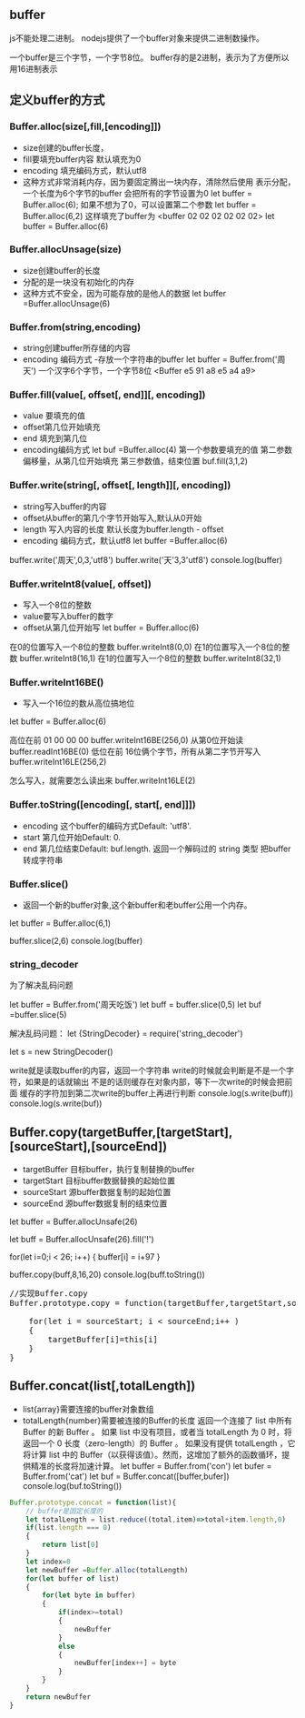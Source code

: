 ## buffer
js不能处理二进制。
nodejs提供了一个buffer对象来提供二进制数操作。

一个buffer是三个字节，一个字节8位。
buffer存的是2进制，表示为了方便所以用16进制表示
## 定义buffer的方式
### Buffer.alloc(size[,fill,[encoding]])
- size创建的buffer长度，
- fill要填充buffer内容 默认填充为0
- encoding 填充编码方式，默认utf8
- 这种方式非常消耗内存，因为要固定腾出一块内存，清除然后使用
表示分配，一个长度为6个字节的buffer
会把所有的字节设置为0
let buffer = Buffer.alloc(6);
如果不想为了0，可以设置第二个参数
let buffer = Buffer.alloc(6,2)
这样填充了buffer为
<buffer 02 02 02 02 02 02>
let buffer = Buffer.alloc(6)

### Buffer.allocUnsage(size)

- size创建buffer的长度
- 分配的是一块没有初始化的内存
- 这种方式不安全，因为可能存放的是他人的数据
let buffer =Buffer.allocUnsage(6)

### Buffer.from(string,encoding)

- string创建buffer所存储的内容
- encoding 编码方式
-存放一个字符串的buffer
let buffer = Buffer.from('周天')
一个汉字6个字节，一个字节8位
<Buffer e5 91 a8 e5 a4 a9>

### Buffer.fill(value[, offset[, end]][, encoding])

- value 要填充的值
- offset第几位开始填充
- end 填充到第几位
- encoding编码方式
let buf =Buffer.alloc(4)
第一个参数要填充的值
第二参数偏移量，从第几位开始填充
第三参数值，结束位置
buf.fill(3,1,2)

### Buffer.write(string[, offset[, length]][, encoding])

- string写入buffer的内容
- offset从buffer的第几个字节开始写入,默认从0开始
- length 写入内容的长度 默认长度为buffer.length - offset
- encoding 编码方式，默认utf8
let buffer =Buffer.alloc(6)
<!--  -->
buffer.write('周天',0,3,'utf8')
buffer.write('天'3,3'utf8')
console.log(buffer)


### Buffer.writeInt8(value[, offset])

- 写入一个8位的整数
- value要写入buffer的数字
- offset从第几位开始写
let buffer = Buffer.alloc(6)

在0的位置写入一个8位的整数
buffer.writeInt8(0,0)
在1的位置写入一个8位的整数
buffer.writeInt8(16,1)
在1的位置写入一个8位的整数
buffer.writeInt8(32,1)


### Buffer.writeInt16BE()

- 写入一个16位的数从高位搞地位

let buffer = Buffer.alloc(6)

高位在前
01 00 00 00
buffer.writeInt16BE(256,0)
从第0位开始读
buffer.readInt16BE(0)
低位在前
16位俩个字节，所有从第二字节开写入
buffer.writeInt16LE(256,2)

怎么写入，就需要怎么读出来
buffer.writeInt16LE(2)

### Buffer.toString([encoding[, start[, end]]])

- encoding 这个buffer的编码方式Default: 'utf8'.
- start 第几位开始Default: 0.
- end 第几位结束Default: buf.length.
返回一个解码过的 string 类型
把buffer转成字符串

### Buffer.slice()

- 返回一个新的buffer对象,这个新buffer和老buffer公用一个内存。

let buffer = Buffer.alloc(6,1)
<!-- q浅拷贝 -->
buffer.slice(2,6)
console.log(buffer)


### string_decoder
为了解决乱码问题

let buffer = Buffer.from('周天吃饭')
let buff = buffer.slice(0,5)
let buf =buffer.slice(5)

解决乱码问题：
let {StringDecoder} = require('string_decoder')

let s = new StringDecoder()

<!-- 检查是否是一个完整的字节 ，如果不是一个完整的字节，
就把他缓存在这个buffer里面，等下次传来的字节然后补齐-->
write就是读取buffer的内容，返回一个字符串
write的时候就会判断是不是一个字符，如果是的话就输出
不是的话则缓存在对象内部，等下一次write的时候会把前面
缓存的字符加到第二次write的buffer上再进行判断
console.log(s.write(buff))
console.log(s.write(buf))

## Buffer.copy(targetBuffer,[targetStart],[sourceStart],[sourceEnd])
- targetBuffer 目标buffer，执行复制替换的buffer
- targetStart 目标buffer数据替换的起始位置
- sourceStart 源buffer数据复制的起始位置
- sourceEnd 源buffer数据复制的结束位置
<!-- 创建一个26个字节的buffer -->
let buffer = Buffer.allocUnsafe(26)
<!-- 创建一个26个字节的buffer用‘！’填充 -->
let buff = Buffer.allocUnsafe(26).fill('!')

for(let i=0;i < 26; i++)
{
	<!-- buffer存入26个数据 -->
	buffer[i] = i+97
	<!-- 存入的是ASCII值，从a开始 -->
}
<!-- 把buffer从第16到20个字节，复制到buff中第8个字节开始的位置 -->
 buffer.copy(buff,8,16,20)
 console.log(buff.toString())
 <!-- !!!!!!!!qrst!!!!!!!!!!!!! -->
<pre>
//实现Buffer.copy
Buffer.prototype.copy = function(targetBuffer,targetStart,sourceStart,sourceEnd){
	
	for(let i = sourceStart; i < sourceEnd;i++ )
	{
		targetBuffer[i]=this[i]
	}
}	
</pre>
## Buffer.concat(list[,totalLength])
- list{array}需要连接的buffer对象数组
- totalLength{number}需要被连接的Buffer的长度
返回一个连接了 list 中所有 Buffer 的新 Buffer 。
如果 list 中没有项目，或者当 totalLength 为 0 时，将返回一个 0 长度（zero-length）的 Buffer 。
如果没有提供 totalLength ，它将计算 list 中的 Buffer（以获得该值）。然而，这增加了额外的函数循环，提供精准的长度将加速计算。
let buffer = Buffer.from('con')
let bufer = Buffer.from('cat')
let buf = Buffer.concat([buffer,bufer])
console.log(buf.toString())
```js
Buffer.prototype.concat = function(list){
	// buffer是固定长度的
	let totalLength = list.reduce((total,item)=>total+item.length,0)
	if(list.length === 0)
	{
		return list[0]
	}
	let index=0
	let newBuffer =Buffer.alloc(totalLength)
	for(let buffer of list)
	{
		for(let byte in buffer)
		{
			if(index>=total)
			{
				newBuffer
			}
			else
			{
				newBuffer[index++] = byte
			}
		}
	}
	return newBuffer
}

```